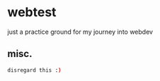 # webtest

just a practice ground for my journey into webdev

## misc.

```bash
disregard this :)
```